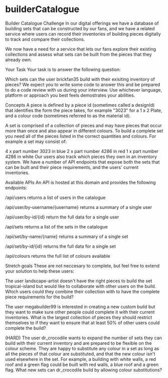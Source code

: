 # builderCatalogue

Builder Catalogue Challenge
In our digital offerings we have a database of building sets that can be constructed by our fans, and we have a related service where users can record their inventories of building pieces digitally to track and compare their collections.

We now have a need for a service that lets our fans explore their existing collections and assess what sets can be built from the pieces that they already own.

Your Task
Your task is to answer the following question:

Which sets can the user brickfan35 build with their exisiting inventory of pieces?
We expect you to write some code to answer this and be prepared to do a code review with us during your interview. Use whichever language, platform or approach you best feels demostrates your abilities.

Concepts
A piece is defined by a piece id (sometimes called a designId) that identifies the form the piece takes, for example "3023" for a 1 x 2 Plate, and a colour code (sometimes referred to as the material id).

A set is comprised of a collection of pieces and may have pieces that occur more than once and also appear in different colours. To build a complete set you need all of the pieces listed in the correct quantities and colours. For example a set may consist of:

4 x part number 3023 in blue
2 x part number 4286 in red
1 x part number 4286 in white
Our users also track which pieces they own in an inventory system. We have a number of API endpoints that expose both the sets that can be built and their piece requirements, and the users' current inventories.

Available APIs
An API is hosted at this domain and provides the following endpoints:

/api/users returns a list of users in the catalogue

/api/user/by-username/{username} returns a summary of a single user

/api/user/by-id/{id} return the full data for a single user

/api/sets returns a list of the sets in the catalogue

/api/set/by-name/{name} returns a summary of a single set

/api/set/by-id/{id} returns the full data for a single set

/api/colours returns the full list of colours available

Stretch goals
These are not neccesary to complete, but feel free to extend your solution to help these users:

The user landscape-artist doesn't have the right pieces to build the set tropical-island but would like to collaborate with other users on the build. Which users could they combine their collection with to have the complete piece requirements for the build?

The user megabuilder99 is interested in creating a new custom build but they want to make sure other people could complete it with their current inventories. What is the largest collection of pieces they should restrict themselves to if they want to ensure that at least 50% of other users could complete the build?

(HARD) The user dr_crocodile wants to expand the number of sets they can build with their current inventory and are prepared to be flexible on the colour scheme. They are happy to substitute any colour in a set as long as all the pieces of that colour are substituted, and that the new colour isn't used elsewhere in the set. For example, a building with white walls, a red roof and a green flag could be built with red walls, a blue roof and a green flag. What new sets can dr_crocodile build by allowing colour substitutions?
